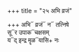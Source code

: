 +++
title = "२५ अभि व्रजं"

+++
अभि᳓ व्रजं᳓ न᳓ तत्निषे  
सू᳓र उपाक᳓चक्षसम्  
य᳓द् इन्द्र मॄळ᳓यासि+ नः